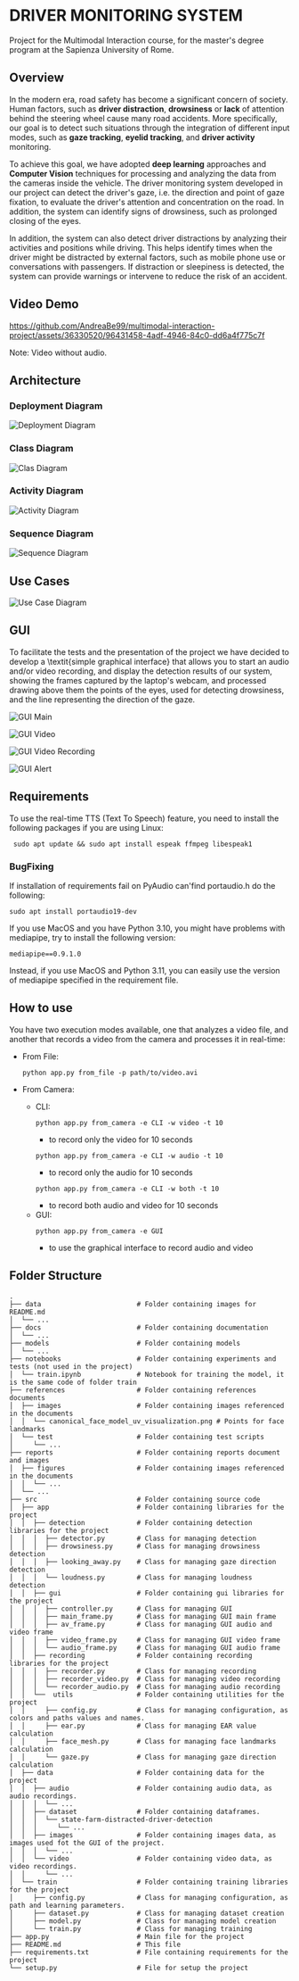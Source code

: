 # DRIVER MONITORING SYSTEM

Project for the Multimodal Interaction course, for the master's degree program at the Sapienza University of Rome.

## Overview

In the modern era, road safety has become a significant concern of society. Human factors, such as **driver distraction**, **drowsiness** or **lack** of attention behind the steering wheel cause many road accidents.
More specifically, our goal is to detect such situations through the integration of different input modes, such as **gaze tracking**, **eyelid tracking**, and **driver activity** monitoring.

To achieve this goal, we have adopted **deep learning** approaches and **Computer Vision** techniques for processing and analyzing the data from the cameras inside the vehicle.
The driver monitoring system developed in our project can detect the driver's gaze, i.e. the direction and point of gaze fixation, to evaluate the driver's attention and concentration on the road. In addition, the system can identify signs of drowsiness, such as prolonged closing of the eyes.

In addition, the system can also detect driver distractions by analyzing their activities and positions while driving. This helps identify times when the driver might be distracted by external factors, such as mobile phone use or conversations with passengers.
If distraction or sleepiness is detected, the system can provide warnings or intervene to reduce the risk of an accident.

## Video Demo 

https://github.com/AndreaBe99/multimodal-interaction-project/assets/36330520/96431458-4adf-4946-84c0-dd6a4f775c7f

Note: Video without audio.

## Architecture

### Deployment Diagram

![Deployment Diagram](reports/figures/deployment/deployment_diagram.svg)

### Class Diagram

![Clas Diagram](reports/figures/classes/uml_classes.svg)

### Activity Diagram

![Activity Diagram](reports/figures/activity/activity_diagram.svg)

### Sequence Diagram

![Sequence Diagram](reports/figures/sequence/sequence_diagram.svg)

## Use Cases

![Use Case Diagram](reports/figures/use_case/use_case_general.png)

## GUI

To facilitate the tests and the presentation of the project we have decided to develop a \textit{simple graphical interface} that allows you to start an audio and/or video recording, and display the detection results of our system, showing the frames captured by the laptop's webcam, and processed drawing above them the points of the eyes, used for detecting drowsiness, and the line representing the direction of the gaze.

![GUI Main](reports/figures/gui/gui_main.png)

![GUI Video](reports/figures/gui/gui_video.png)

![GUI Video Recording](reports/figures/gui/gui_rec.png)

![GUI Alert](reports/figures/gui/gui_alert.png)

## Requirements

To use the real-time TTS (Text To Speech) feature, you need to install the following packages if you are using Linux:

```cli
 sudo apt update && sudo apt install espeak ffmpeg libespeak1
```

### BugFixing

If installation of requirements fail on PyAudio can'find portaudio.h do the following:

```cli
sudo apt install portaudio19-dev
```

If you use MacOS and you have Python 3.10, you might have problems with mediapipe, try to install the following version:

```cli
mediapipe==0.9.1.0
```
Instead, if you use MacOS and Python 3.11, you can easily use the version of mediapipe specified in the requirement file.

## How to use

You have two execution modes available, one that analyzes a video file, and another that records a video from the camera and processes it in real-time:

- From File:
    ```cli
    python app.py from_file -p path/to/video.avi
    ```

- From Camera:

    - CLI:
        ```cli
        python app.py from_camera -e CLI -w video -t 10
        ```
        - to record only the video for 10 seconds
        ```cli
        python app.py from_camera -e CLI -w audio -t 10
        ```
        - to record only the audio for 10 seconds
        ```cli
        python app.py from_camera -e CLI -w both -t 10
        ```
        - to record both audio and video for 10 seconds
    - GUI:
        ```cli
        python app.py from_camera -e GUI
        ```
        - to use the graphical interface to record audio and video



## Folder Structure

```text
.
├── data                        # Folder containing images for README.md
│  └── ...
├── docs                        # Folder containing documentation
│  └── ...
├── models                      # Folder containing models
│  └── ...
├── notebooks                   # Folder containing experiments and tests (not used in the project)
│  └── train.ipynb              # Notebook for training the model, it is the same code of folder train
├── references                  # Folder containing references documents
│  ├── images                   # Folder containing images referenced in the documents
│  │  └── canonical_face_model_uv_visualization.png # Points for face landmarks
│  └── test                     # Folder containing test scripts
│     └── ...
├── reports                     # Folder containing reports document and images
│  ├── figures                  # Folder containing images referenced in the documents
│  │  └── ...
│  └── ...
├── src                         # Folder containing source code
│  ├── app                      # Folder containing libraries for the project
│  │  ├── detection             # Folder containing detection libraries for the project
│  │  │  ├── detector.py        # Class for managing detection
│  │  │  ├── drowsiness.py      # Class for managing drowsiness detection
│  │  │  ├── looking_away.py    # Class for managing gaze direction detection
│  │  │  └── loudness.py        # Class for managing loudness detection
│  │  ├── gui                   # Folder containing gui libraries for the project
│  │  │  ├── controller.py      # Class for managing GUI
│  │  │  ├── main_frame.py      # Class for managing GUI main frame
│  │  │  ├── av_frame.py        # Class for managing GUI audio and video frame 
│  │  │  ├── video_frame.py     # Class for managing GUI video frame
│  │  │  └── audio_frame.py     # Class for managing GUI audio frame
│  │  ├── recording             # Folder containing recording libraries for the project
│  │  │  ├── recorder.py        # Class for managing recording
│  │  │  ├── recorder_video.py  # Class for managing video recording
│  │  │  └── recorder_audio.py  # Class for managing audio recording
│  │  └──  utils                # Folder containing utilities for the project
│  │     ├── config.py          # Class for managing configuration, as colors and paths values and names.
│  │     ├── ear.py             # Class for managing EAR value calculation
│  │     ├── face_mesh.py       # Class for managing face landmarks calculation
│  │     └── gaze.py            # Class for managing gaze direction calculation
│  ├── data                     # Folder containing data for the project
│  │  ├── audio                 # Folder containing audio data, as audio recordings.
│  │  │  └── ...
│  │  ├── dataset               # Folder containing dataframes.  
│  │  │  └── state-farm-distracted-driver-detection
│  │  │     └── ...
│  │  ├── images                # Folder containing images data, as images used fot the GUI of the project.
│  │  │  └── ...
│  │  └── video                 # Folder containing video data, as video recordings.            
│  │     └── ...
│  └── train                    # Folder containing training libraries for the project
│     ├── config.py             # Class for managing configuration, as path and learning parameters.
│     ├── dataset.py            # Class for managing dataset creation
│     ├── model.py              # Class for managing model creation
│     └── train.py              # Class for managing training
├── app.py                      # Main file for the project
├── README.md                   # This file
├── requirements.txt            # File containing requirements for the project
└── setup.py                    # File for setup the project
```
